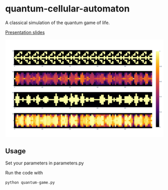 # quantum-cellular-automaton

A classical simulation of the quantum game of life.

[Presentation slides](presentation/main.pdf)

![](presentation/graphics/single_150_all.png)

## Usage
Set your parameters in parameters.py

Run the code with

```bash
python quantum-game.py
```
